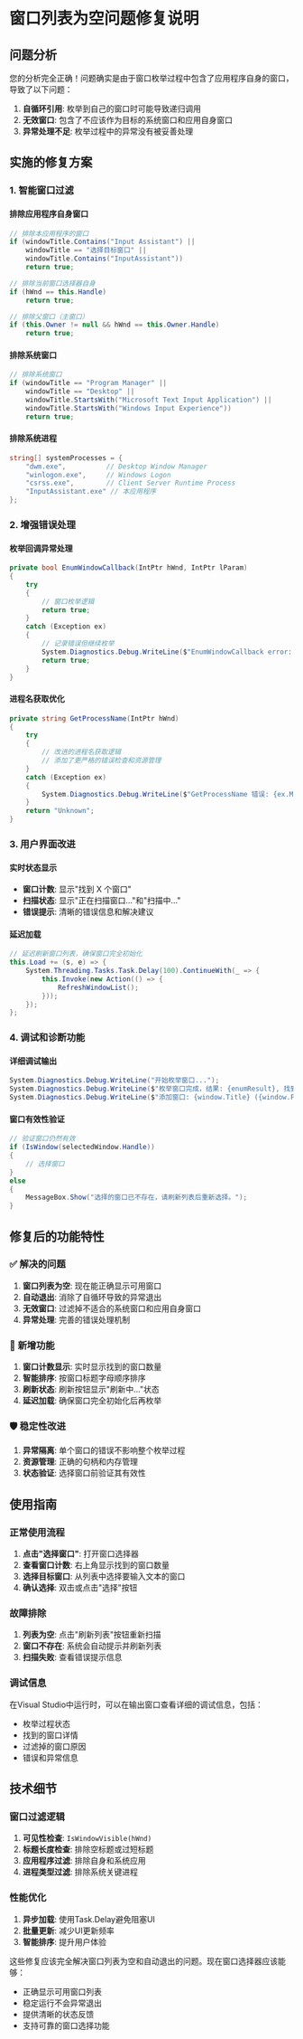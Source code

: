 # 窗口列表为空问题修复说明

## 问题分析

您的分析完全正确！问题确实是由于窗口枚举过程中包含了应用程序自身的窗口，导致了以下问题：

1. **自循环引用**: 枚举到自己的窗口时可能导致递归调用
2. **无效窗口**: 包含了不应该作为目标的系统窗口和应用自身窗口
3. **异常处理不足**: 枚举过程中的异常没有被妥善处理

## 实施的修复方案

### 1. **智能窗口过滤**

#### 排除应用程序自身窗口
```csharp
// 排除本应用程序的窗口
if (windowTitle.Contains("Input Assistant") || 
    windowTitle == "选择目标窗口" ||
    windowTitle.Contains("InputAssistant"))
    return true;

// 排除当前窗口选择器自身
if (hWnd == this.Handle)
    return true;

// 排除父窗口（主窗口）
if (this.Owner != null && hWnd == this.Owner.Handle)
    return true;
```

#### 排除系统窗口
```csharp
// 排除系统窗口
if (windowTitle == "Program Manager" || 
    windowTitle == "Desktop" ||
    windowTitle.StartsWith("Microsoft Text Input Application") ||
    windowTitle.StartsWith("Windows Input Experience"))
    return true;
```

#### 排除系统进程
```csharp
string[] systemProcesses = {
    "dwm.exe",          // Desktop Window Manager
    "winlogon.exe",     // Windows Logon
    "csrss.exe",        // Client Server Runtime Process
    "InputAssistant.exe" // 本应用程序
};
```

### 2. **增强错误处理**

#### 枚举回调异常处理
```csharp
private bool EnumWindowCallback(IntPtr hWnd, IntPtr lParam)
{
    try
    {
        // 窗口枚举逻辑
        return true;
    }
    catch (Exception ex)
    {
        // 记录错误但继续枚举
        System.Diagnostics.Debug.WriteLine($"EnumWindowCallback error: {ex.Message}");
        return true;
    }
}
```

#### 进程名获取优化
```csharp
private string GetProcessName(IntPtr hWnd)
{
    try
    {
        // 改进的进程名获取逻辑
        // 添加了更严格的错误检查和资源管理
    }
    catch (Exception ex)
    {
        System.Diagnostics.Debug.WriteLine($"GetProcessName 错误: {ex.Message}");
    }
    return "Unknown";
}
```

### 3. **用户界面改进**

#### 实时状态显示
- **窗口计数**: 显示"找到 X 个窗口"
- **扫描状态**: 显示"正在扫描窗口..."和"扫描中..."
- **错误提示**: 清晰的错误信息和解决建议

#### 延迟加载
```csharp
// 延迟刷新窗口列表，确保窗口完全初始化
this.Load += (s, e) => {
    System.Threading.Tasks.Task.Delay(100).ContinueWith(_ => {
        this.Invoke(new Action(() => {
            RefreshWindowList();
        }));
    });
};
```

### 4. **调试和诊断功能**

#### 详细调试输出
```csharp
System.Diagnostics.Debug.WriteLine("开始枚举窗口...");
System.Diagnostics.Debug.WriteLine($"枚举窗口完成，结果: {enumResult}, 找到窗口数: {windows.Count}");
System.Diagnostics.Debug.WriteLine($"添加窗口: {window.Title} ({window.ProcessName})");
```

#### 窗口有效性验证
```csharp
// 验证窗口仍然有效
if (IsWindow(selectedWindow.Handle))
{
    // 选择窗口
}
else
{
    MessageBox.Show("选择的窗口已不存在，请刷新列表后重新选择。");
}
```

## 修复后的功能特性

### ✅ **解决的问题**
1. **窗口列表为空**: 现在能正确显示可用窗口
2. **自动退出**: 消除了自循环导致的异常退出
3. **无效窗口**: 过滤掉不适合的系统窗口和应用自身窗口
4. **异常处理**: 完善的错误处理机制

### 🚀 **新增功能**
1. **窗口计数显示**: 实时显示找到的窗口数量
2. **智能排序**: 按窗口标题字母顺序排序
3. **刷新状态**: 刷新按钮显示"刷新中..."状态
4. **延迟加载**: 确保窗口完全初始化后再枚举

### 🛡️ **稳定性改进**
1. **异常隔离**: 单个窗口的错误不影响整个枚举过程
2. **资源管理**: 正确的句柄和内存管理
3. **状态验证**: 选择窗口前验证其有效性

## 使用指南

### 正常使用流程
1. **点击"选择窗口"**: 打开窗口选择器
2. **查看窗口计数**: 右上角显示找到的窗口数量
3. **选择目标窗口**: 从列表中选择要输入文本的窗口
4. **确认选择**: 双击或点击"选择"按钮

### 故障排除
1. **列表为空**: 点击"刷新列表"按钮重新扫描
2. **窗口不存在**: 系统会自动提示并刷新列表
3. **扫描失败**: 查看错误提示信息

### 调试信息
在Visual Studio中运行时，可以在输出窗口查看详细的调试信息，包括：
- 枚举过程状态
- 找到的窗口详情
- 过滤掉的窗口原因
- 错误和异常信息

## 技术细节

### 窗口过滤逻辑
1. **可见性检查**: `IsWindowVisible(hWnd)`
2. **标题长度检查**: 排除空标题或过短标题
3. **应用程序过滤**: 排除自身和系统应用
4. **进程类型过滤**: 排除系统关键进程

### 性能优化
1. **异步加载**: 使用Task.Delay避免阻塞UI
2. **批量更新**: 减少UI更新频率
3. **智能排序**: 提升用户体验

这些修复应该完全解决窗口列表为空和自动退出的问题。现在窗口选择器应该能够：
- 正确显示可用窗口列表
- 稳定运行不会异常退出
- 提供清晰的状态反馈
- 支持可靠的窗口选择功能
